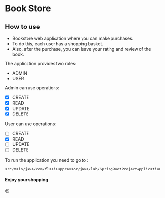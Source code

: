 Book Store 
============

How to use
-------------

* Bookstore web application where you can make purchases. 
* To do this, each user has a shopping basket. 
* Also, after the purchase, you can leave your rating and review of the book.

The application provides two roles: 
* ADMIN
* USER

Admin can use operations:   
-[X] CREATE   
-[X] READ   
-[X] UPDATE   
-[X] DELETE   

User can use operations:   
-[ ] CREATE   
-[X] READ   
-[ ] UPDATE   
-[ ] DELETE   

To run the application you need to go to :

    src/main/java/com/flashsuppressor/java/lab/SpringBootProjectApplication.java


#### Enjoy your shopping    
:wink:



